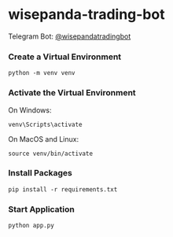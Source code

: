 # wisepanda-trading-bot

Telegram Bot: [@wisepandatradingbot](https://t.me/wisepandatradingbot)

### Create a Virtual Environment

```shell script
python -m venv venv
```

### Activate the Virtual Environment

On Windows:

```shell script
venv\Scripts\activate
```

On MacOS and Linux:

```shell script
source venv/bin/activate
```

### Install Packages

```shell script
pip install -r requirements.txt
```

### Start Application

```shell script
python app.py
```
